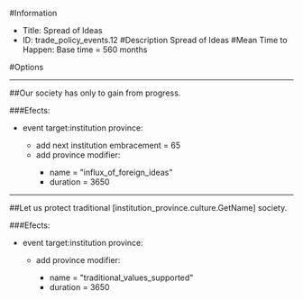 #Information
 - Title: Spread of Ideas
 - ID: trade_policy_events.12
#Description
Spread of Ideas
#Mean Time to Happen:
Base time = 560 months

#Options

___
##Our society has only to gain from progress.

###Efects:<ul><li>event target:institution province:</li><ul><li>add next institution embracement = 65</li><li>add province modifier:</li><ul><li>name = "influx_of_foreign_ideas"</li><li>duration = 3650</li></ul></ul></ul>

___
##Let us protect traditional [institution_province.culture.GetName] society.

###Efects:<ul><li>event target:institution province:</li><ul><li>add province modifier:</li><ul><li>name = "traditional_values_supported"</li><li>duration = 3650</li></ul></ul></ul>
